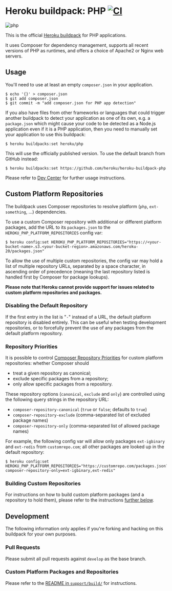 # Heroku buildpack: PHP [![CI](https://github.com/heroku/heroku-buildpack-php/actions/workflows/ci.yml/badge.svg)](https://github.com/heroku/heroku-buildpack-php/actions/workflows/ci.yml)

![php](https://cloud.githubusercontent.com/assets/51578/13712789/9569dce4-e793-11e5-9147-1fe28dc802d6.png)

This is the official [Heroku buildpack](http://devcenter.heroku.com/articles/buildpacks) for PHP applications.

It uses Composer for dependency management, supports all recent versions of PHP as runtimes, and offers a choice of Apache2 or Nginx web servers.

## Usage

You'll need to use at least an empty `composer.json` in your application.

    $ echo '{}' > composer.json
    $ git add composer.json
    $ git commit -m "add composer.json for PHP app detection"

If you also have files from other frameworks or languages that could trigger another buildpack to detect your application as one of its own, e.g. a `package.json` which might cause your code to be detected as a Node.js application even if it is a PHP application, then you need to manually set your application to use this buildpack:

    $ heroku buildpacks:set heroku/php

This will use the officially published version. To use the default branch from GitHub instead:

    $ heroku buildpacks:set https://github.com/heroku/heroku-buildpack-php

Please refer to [Dev Center](https://devcenter.heroku.com/categories/php) for further usage instructions.

## Custom Platform Repositories

The buildpack uses Composer repositories to resolve platform (`php`, `ext-something`, ...) dependencies.

To use a custom Composer repository with additional or different platform packages, add the URL to its `packages.json` to the `HEROKU_PHP_PLATFORM_REPOSITORIES` config var:

    $ heroku config:set HEROKU_PHP_PLATFORM_REPOSITORIES="https://<your-bucket-name>.s3.<your-bucket-region>.amazonaws.com/heroku-20/packages.json"

To allow the use of multiple custom repositories, the config var may hold a list of multiple repository URLs, separated by a space character, in ascending order of precedence (meaning the last repository listed is handled first by Composer for package lookups).

**Please note that Heroku cannot provide support for issues related to custom platform repositories and packages.**

### Disabling the Default Repository

If the first entry in the list is "`-`" instead of a URL, the default platform repository is disabled entirely. This can be useful when testing development repositories, or to forcefully prevent the use of any packages from the default platform repository.

### Repository Priorities

It is possible to control [Composer Repository Priorities](https://getcomposer.org/doc/articles/repository-priorities.md) for custom platform repositories: whether Composer should

- treat a given repository as canonical;
- exclude specific packages from a repository;
- only allow specific packages from a repository.

These repository options (`canonical`, `exclude` and `only`) are controlled using the following query strings in the repository URL:

- `composer-repository-canonical` (`true` or `false`; defaults to `true`)
- `composer-repository-exclude` (comma-separated list of excluded package names)
- `composer-repository-only` (comma-separated list of allowed package names)

For example, the following config var will allow only packages `ext-igbinary` and `ext-redis` from `customrepo.com`; all other packages are looked up in the default repository:

    $ heroku config:set HEROKU_PHP_PLATFORM_REPOSITORIES="https://customrepo.com/packages.json?composer-repository-only=ext-igbinary,ext-redis"

### Building Custom Repositories

For instructions on how to build custom platform packages (and a repository to hold them), please refer to the instructions [further below](#custom-platform-packages-and-repositories).

## Development

The following information only applies if you're forking and hacking on this buildpack for your own purposes.

### Pull Requests

Please submit all pull requests against `develop` as the base branch.

### Custom Platform Packages and Repositories

Please refer to the [README in `support/build/`](support/build/README.md) for instructions.

